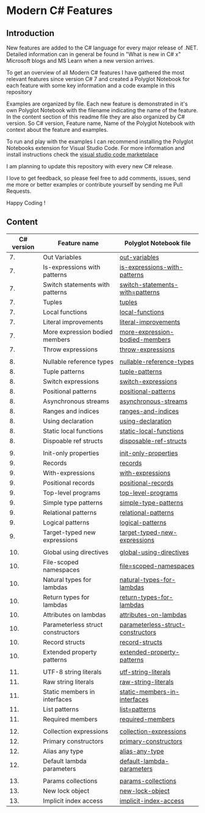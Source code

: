 
# Modern C# Features

## Introduction

New features are added to the C# language for every major release of .NET. Detailed information can in general be found in "What is new in C# x" Microsoft blogs and MS Learn when a new version arrives. 

To get an overview of all Modern C# features I have gathered the most relevant features since version C# 7 and created a Polyglot Notebook for each feature with some key information and a code example in this repository    

Examples are organized by file. Each new feature is demonstrated in it's own Polyglot Notebook with the filename indicating the name of the feature. In the content section of this readme file they are also organized by C# version. So C# version, Feature name, Name of the Polyglot Notebook with context about the feature and examples.

To run and play with the examples I can recommend installing the Polyglot Notebooks extension for Visual Studio Code. For more information and install instructions check the [visual studio code marketplace](https://marketplace.visualstudio.com/items?itemName=ms-dotnettools.dotnet-interactive-vscode)

I am planning to update this repository with every new C# release. 

I love to get feedback, so please feel free to add comments, issues, send me more or better examples or contribute yourself by sending me Pull Requests.

Happy Coding !

## Content

| C# version | Feature name                      | Polyglot Notebook file                                                         |
| ---------- | --------------------------------- | --------------------------------------------------------------------------     |
|          7.| Out Variables                     | [out-variables](./src/7/out-variables.ipynb)                                         | 
|          7.| Is-expressions with patterns      | [is-expressions-with-patterns](./src/7/is-expressions-with-patterns.ipynb)           |
|          7.| Switch statements with patterns   | [switch-statements-with=patterns](./src/7/switch-statements-with-patterns.ipynb)     | 
|          7.| Tuples                            | [tuples](./src/7/tuples.ipynb)                                                       | 
|          7.| Local functions                   | [local-functions](./src/7/local-functions.ipynb)                                     |
|          7.| Literal improvements              | [literal-improvements](./src/7/literal-improvements.ipynb)                           |
|          7.| More expression bodied members    | [more-expression-bodied-members](./src/7/more-expression-bodied-members.ipynb)       |
|          7.| Throw expressions                 | [throw-expressions](./src/7/throw-expressions.ipynb)                                 | 
|            |                                   |                                                                                |
|          8.| Nullable reference types          | [nullable-reference-types](./src/8/nullable-reference-types.ipynb)                   |
|          8.| Tuple patterns                    | [tuple-patterns](./src/8/tuple-patterns.ipynb)                                       |  
|          8.| Switch expressions                | [switch-expressions](./src/8/switch-expressions.ipynb)                               |
|          8.| Positional patterns               | [positional-patterns](./src/8/positional-patterns.ipynb)                             | 
|          8.| Asynchronous streams              | [asynchronous-streams](./src/8/asynchronous-streams.ipynb)                           |
|          8.| Ranges and indices                | [ranges-and-indices](./src/8/ranges-and-indices.ipynb)                               |
|          8.| Using declaration                 | [using-declaration](./src/8/using-declaration.ipynb)                                 |
|          8.| Static local functions            | [static-local-functions](./src/8/static-local-functions.ipynb)                       | 
|          8.| Dispoable ref structs             | [disposable-ref-structs](./src/8/disposable-ref-structs.ipynb)                       |
|            |                                   |                                                                                | 
|          9.| Init-only properties              | [init-only-properties](./src/9/init-only-properties.ipynb)                           |
|          9.| Records                           | [records](./src/9/records.ipynb)                                                     | 
|          9.| With-expressions                  | [with-expressions](./src/9/with-expressions.ipynb)                                   |
|          9.| Positional records                | [positional-records](./src/9/positional-records.ipynb)                               | 
|          9.| Top-level programs                | [top-level-programs](./src/9/top-level-programs.ipynb)                               |
|          9.| Simple type patterns              | [simple-type-patterns](./src/9/simple-type-patterns.ipynb)                           |
|          9.| Relational patterns               | [relational-patterns](./src/9/relational-patterns.ipynb)                             |
|          9.| Logical patterns                  | [logical-patterns](./src/9/logical-patterns.ipynb)                                   |
|          9.| Target-typed new expressions      | [target-typed-new-expressions](./src/9/target-typed-new-expressions.ipynb)           |
|            |                                   |                                                                                |
|         10.| Global using directives           | [global-using-directives](./src/10/global-using-directives.ipynb)                     |
|         10.| File-scoped namespaces            | [file=scoped-namespaces](./src/10/file-scoped-namespaces.ipynb)                       |
|         10.| Natural types for lambdas         | [natural-types-for-lambdas](./src/10/natural-types-for-lambdas.ipynb)                 |
|         10.| Return types for lambdas          | [return-types-for-lambdas](./src/10/return-types-for-lambdas.ipynb)                   | 
|         10.| Attributes on lambdas             | [attributes-on-lambdas](./src/10/attributes-on-lambdas.ipynb)                         |
|         10.| Parameterless struct constructors | [parameterless-struct-constructors](./src/10/parameterless-struct-constructors.ipynb) |
|         10.| Record structs                    | [record-structs](./src/10/record-structs.ipynb)                                       |
|         10.| Extended property patterns        | [extended-property-patterns](./src/10/extended-property-patterns.ipynb)               |
|            |                                   |                                                                                |
|         11.| UTF-8 string literals             | [utf-string-literals](./src/11/utf-8-string-literals.ipynb)                           | 
|         11.| Raw string literals               | [raw-string-literals](./src/11/raw-string-literals.ipynb)                             |
|         11.| Static members in interfaces      | [static-members-in-interfaces](./src/11/static-members-in-interfaces.ipynb)           |
|         11.| List patterns                     | [list=patterns](./src/11/list-patterns.ipynb)                                         |
|         11.| Required members                  | [required-members](./src/11/required-members.ipynb)                                   |
|            |                                   |                                                                                |
|         12.| Collection expressions            | [collection-expressions](./src/12/collection-expressions.ipynb)                       |
|         12.| Primary constructors              | [primary-constructors](./src/12/primary-constructors.ipynb)                           | 
|         12.| Alias any type                    | [alias-any-type](./src/12/alias-any-type.ipynb)                             |
|         12.| Default lambda parameters         | [default-lambda-parameters](./src/12/default-lambda-parameters.ipynb)          |
|            |                                   |                                                                              | 
|         13.| Params collections                | [params-collections](./src/13/params-collections.ipynb)                      |
|         13.| New lock object                   | [new-lock-object](./src/13/new-lock-object.ipynb)                            |
|         13.| Implicit index access             | [implicit-index-access](./src/13/implicit-index-access.ipynb)                |